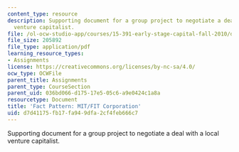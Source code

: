 ```yaml
---
content_type: resource
description: Supporting document for a group project to negotiate a deal with a local
  venture capitalist.
file: /ol-ocw-studio-app/courses/15-391-early-stage-capital-fall-2010/d7d41175fb17fa949dfa2cf4feb666c7_MIT15_391F10_assn2_facts.pdf
file_size: 205892
file_type: application/pdf
learning_resource_types:
- Assignments
license: https://creativecommons.org/licenses/by-nc-sa/4.0/
ocw_type: OCWFile
parent_title: Assignments
parent_type: CourseSection
parent_uid: 036bd066-d175-17e5-05c6-a9e0424c1a8a
resourcetype: Document
title: 'Fact Pattern: MIT/FIT Corporation'
uid: d7d41175-fb17-fa94-9dfa-2cf4feb666c7
---
```

Supporting document for a group project to negotiate a deal with a local venture capitalist.